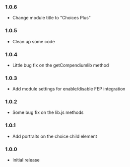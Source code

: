### 1.0.6

- Change module title to "Choices Plus"

### 1.0.5

- Clean up some code

### 1.0.4

- Little bug fix on the getCompendiumlib method

### 1.0.3

- Add module settings for enable/disable FEP integration

### 1.0.2

- Some bug fix on the lib.js methods

### 1.0.1

- Add portraits on the choice child element

### 1.0.0

- Initial release